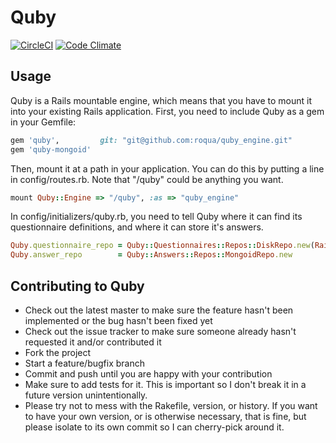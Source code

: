 Quby
====
[![CircleCI](https://circleci.com/gh/roqua/quby_engine.png?circle-token=b8c29e6c847094da985e5cbcd0e20648b11f0217)](https://circleci.com/gh/roqua/quby_engine)
[![Code Climate](https://codeclimate.com/repos/50a0b29456b1025ac6000437/badges/476040b8e82af8e87adf/gpa.png)](https://codeclimate.com/repos/50a0b29456b1025ac6000437/feed)

## Usage

Quby is a Rails mountable engine, which means that you have to mount it
into your existing Rails application. First, you need to include Quby as a gem in your Gemfile:

```ruby
gem 'quby',         git: "git@github.com:roqua/quby_engine.git"
gem 'quby-mongoid'
```

Then, mount it at a path in your application. You can do this by putting a line
in config/routes.rb. Note that "/quby" could be anything you want.

```ruby
mount Quby::Engine => "/quby", :as => "quby_engine"
```

In config/initializers/quby.rb, you need to tell Quby where it can find its questionnaire definitions,
and where it can store it's answers.

```ruby
Quby.questionnaire_repo = Quby::Questionnaires::Repos::DiskRepo.new(Rails.root.join("db/questionnaires"))
Quby.answer_repo        = Quby::Answers::Repos::MongoidRepo.new
```

## Contributing to Quby

* Check out the latest master to make sure the feature hasn't been implemented
  or the bug hasn't been fixed yet
* Check out the issue tracker to make sure someone already hasn't requested it
  and/or contributed it
* Fork the project
* Start a feature/bugfix branch
* Commit and push until you are happy with your contribution
* Make sure to add tests for it. This is important so I don't break it in a
  future version unintentionally.
* Please try not to mess with the Rakefile, version, or history. If you want to
  have your own version, or is otherwise necessary, that is fine, but please
  isolate to its own commit so I can cherry-pick around it.
